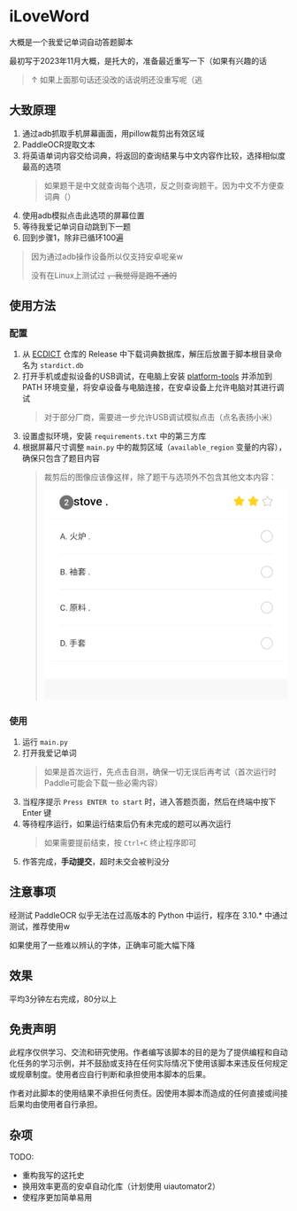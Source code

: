 # iLoveWord

大概是一个我爱记单词自动答题脚本

最初写于2023年11月大概，是托大的，准备最近重写一下（如果有兴趣的话

> ↑ 如果上面那句话还没改的话说明还没重写呢（逃

## 大致原理

1. 通过adb抓取手机屏幕画面，用pillow裁剪出有效区域
2. PaddleOCR提取文本
3. 将英语单词内容交给词典，将返回的查询结果与中文内容作比较，选择相似度最高的选项
   > 如果题干是中文就查询每个选项，反之则查询题干。因为中文不方便查词典（）
4. 使用adb模拟点击此选项的屏幕位置
5. 等待我爱记单词自动跳到下一题
6. 回到步骤1，除非已循环100遍

> 因为通过adb操作设备所以仅支持安卓呢亲w
>
> 没有在Linux上测试过 ~~，我觉得是跑不通的~~

## 使用方法

### 配置

1. 从 [ECDICT](https://github.com/skywind3000/ECDICT) 仓库的 Release 中下载词典数据库，解压后放置于脚本根目录命名为 `stardict.db`
2. 打开手机或虚拟设备的USB调试，在电脑上安装 [platform-tools](https://developer.android.com/tools/releases/platform-tools?hl=zh-cn) 并添加到 PATH 环境变量，将安卓设备与电脑连接，在安卓设备上允许电脑对其进行调试
   > 对于部分厂商，需要进一步允许USB调试模拟点击（点名表扬小米）
3. 设置虚拟环境，安装 `requirements.txt` 中的第三方库
4. 根据屏幕尺寸调整 `main.py` 中的裁剪区域（`available_region` 变量的内容），确保只包含了题目内容
   > 裁剪后的图像应该像这样，除了题干与选项外不包含其他文本内容：
   >
   > ![After Cropping](images/sample_en2zh.png)

### 使用

1. 运行 `main.py`
2. 打开我爱记单词
   > 如果是首次运行，先点击自测，确保一切无误后再考试（首次运行时Paddle可能会下载一些必需内容）
3. 当程序提示 `Press ENTER to start` 时，进入答题页面，然后在终端中按下 Enter 键
4. 等待程序运行，如果运行结束后仍有未完成的题可以再次运行
   > 如果需要提前结束，按 `Ctrl+C` 终止程序即可
5. 作答完成，**手动提交**，超时未交会被判没分

## 注意事项

经测试 PaddleOCR 似乎无法在过高版本的 Python 中运行，程序在 3.10.* 中通过测试，推荐使用w

如果使用了一些难以辨认的字体，正确率可能大幅下降

## 效果

平均3分钟左右完成，80分以上

## 免责声明

此程序仅供学习、交流和研究使用。作者编写该脚本的目的是为了提供编程和自动化任务的学习示例，并不鼓励或支持在任何实际情况下使用该脚本来违反任何规定或规章制度。使用者应自行判断和承担使用本脚本的后果。

作者对此脚本的使用结果不承担任何责任。因使用本脚本而造成的任何直接或间接后果均由使用者自行承担。

## 杂项

TODO:

- 重构我写的这托史
- 换用效率更高的安卓自动化库（计划使用 uiautomator2）
- 使程序更加简单易用
